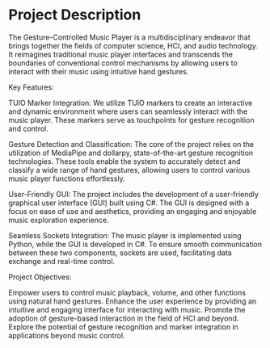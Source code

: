 # Project Description
The Gesture-Controlled Music Player is a multidisciplinary endeavor that brings together the fields of computer science, HCI, and audio technology. It reimagines traditional music player interfaces and transcends the boundaries of conventional control mechanisms by allowing users to interact with their music using intuitive hand gestures.

Key Features:

TUIO Marker Integration: We utilize TUIO markers to create an interactive and dynamic environment where users can seamlessly interact with the music player. These markers serve as touchpoints for gesture recognition and control.

Gesture Detection and Classification: The core of the project relies on the utilization of MediaPipe and dollarpy, state-of-the-art gesture recognition technologies. These tools enable the system to accurately detect and classify a wide range of hand gestures, allowing users to control various music player functions effortlessly.

User-Friendly GUI: The project includes the development of a user-friendly graphical user interface (GUI) built using C#. The GUI is designed with a focus on ease of use and aesthetics, providing an engaging and enjoyable music exploration experience.

Seamless Sockets Integration: The music player is implemented using Python, while the GUI is developed in C#. To ensure smooth communication between these two components, sockets are used, facilitating data exchange and real-time control.

Project Objectives:

Empower users to control music playback, volume, and other functions using natural hand gestures.
Enhance the user experience by providing an intuitive and engaging interface for interacting with music.
Promote the adoption of gesture-based interaction in the field of HCI and beyond.
Explore the potential of gesture recognition and marker integration in applications beyond music control.

